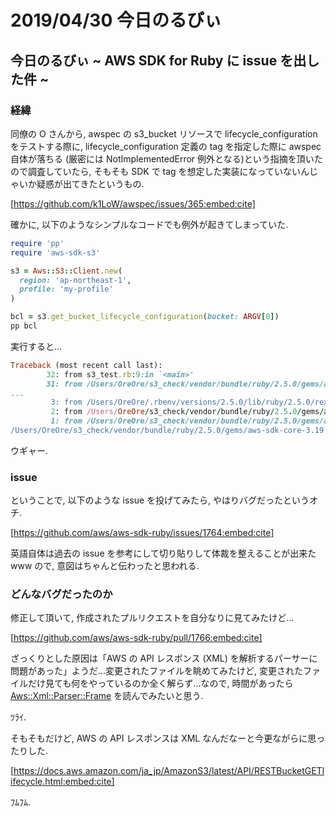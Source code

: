 # 2019/04/30 今日のるびぃ

## 今日のるびぃ ~ AWS SDK for Ruby に issue を出した件 ~

### 経緯

同僚の O さんから, awspec の s3_bucket リソースで lifecycle_configuration をテストする際に, lifecycle_configuration 定義の tag を指定した際に awspec 自体が落ちる (厳密には NotImplementedError 例外となる)という指摘を頂いたので調査していたら, そもそも SDK で tag を想定した実装になっていないんじゃいか疑惑が出てきたというもの.

[https://github.com/k1LoW/awspec/issues/365:embed:cite]

確かに, 以下のようなシンプルなコードでも例外が起きてしまっていた.

```ruby
require 'pp'
require 'aws-sdk-s3'

s3 = Aws::S3::Client.new(
  region: 'ap-northeast-1',
  profile: 'my-profile'
)

bcl = s3.get_bucket_lifecycle_configuration(bucket: ARGV[0])
pp bcl
```

実行すると...

```ruby
Traceback (most recent call last):
        32: from s3_test.rb:9:in `<main>'
        31: from /Users/OreOre/s3_check/vendor/bundle/ruby/2.5.0/gems/aws-sdk-s3-1.9.1/lib/aws-sdk-s3/client.rb:1834:in `get_bucket_lifecycle_configuration'
...
         3: from /Users/OreOre/.rbenv/versions/2.5.0/lib/ruby/2.5.0/rexml/parsers/streamparser.rb:34:in `parse'
         2: from /Users/OreOre/s3_check/vendor/bundle/ruby/2.5.0/gems/aws-sdk-core-3.19.0/lib/aws-sdk-core/xml/parser/engines/rexml.rb:27:in `tag_start'
         1: from /Users/OreOre/s3_check/vendor/bundle/ruby/2.5.0/gems/aws-sdk-core-3.19.0/lib/aws-sdk-core/xml/parser/stack.rb:18:in `start_element'
/Users/OreOre/s3_check/vendor/bundle/ruby/2.5.0/gems/aws-sdk-core-3.19.0/lib/aws-sdk-core/xml/parser/frame.rb:150:in `child_frame': NotImplementedError (NotImplementedError)
```

ウギャー.

### issue

ということで, 以下のような issue を投げてみたら, やはりバグだったというオチ.

[https://github.com/aws/aws-sdk-ruby/issues/1764:embed:cite]

英語自体は過去の issue を参考にして切り貼りして体裁を整えることが出来たwww ので, 意図はちゃんと伝わったと思われる.

### どんなバグだったのか

修正して頂いて, 作成されたプルリクエストを自分なりに見てみたけど...

[https://github.com/aws/aws-sdk-ruby/pull/1766:embed:cite]

ざっくりとした原因は「AWS の API レスポンス (XML) を解析するパーサーに問題があった」ようだ...変更されたファイルを眺めてみたけど, 変更されたファイルだけ見ても何をやっているのか全く解らず...なので, 時間があったら [Aws::Xml::Parser::Frame](https://docs.aws.amazon.com/sdk-for-ruby/v3/api/Aws/Xml/Parser/Frame.html) を読んでみたいと思う.

ﾂﾗｲ.

そもそもだけど, AWS の API レスポンスは XML なんだなーと今更ながらに思ったりした.

[https://docs.aws.amazon.com/ja_jp/AmazonS3/latest/API/RESTBucketGETlifecycle.html:embed:cite]

ﾌﾑﾌﾑ.
